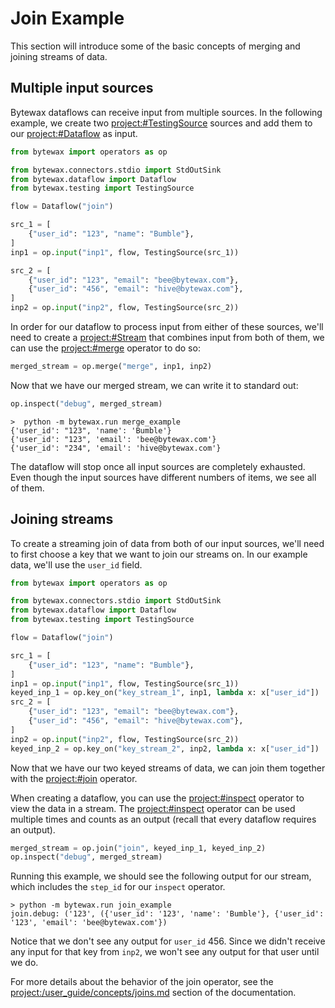 # Join Example

This section will introduce some of the basic concepts of merging and
joining streams of data.

## Multiple input sources

Bytewax dataflows can receive input from multiple sources. In the
following example, we create two <project:#TestingSource> sources and
add them to our <project:#Dataflow> as input.

```python
from bytewax import operators as op

from bytewax.connectors.stdio import StdOutSink
from bytewax.dataflow import Dataflow
from bytewax.testing import TestingSource

flow = Dataflow("join")

src_1 = [
    {"user_id": "123", "name": "Bumble"},
]
inp1 = op.input("inp1", flow, TestingSource(src_1))

src_2 = [
    {"user_id": "123", "email": "bee@bytewax.com"},
    {"user_id": "456", "email": "hive@bytewax.com"},
]
inp2 = op.input("inp2", flow, TestingSource(src_2))
```

In order for our dataflow to process input from either of these
sources, we'll need to create a <project:#Stream> that combines input
from both of them, we can use the <project:#merge> operator to do so:

```python
merged_stream = op.merge("merge", inp1, inp2)
```

Now that we have our merged stream, we can write it to standard out:

```python
op.inspect("debug", merged_stream)
```

```shell
>  python -m bytewax.run merge_example
{'user_id': "123", 'name': 'Bumble'}
{'user_id': "123", 'email': 'bee@bytewax.com'}
{'user_id': "234", 'email': 'hive@bytewax.com'}
```

The dataflow will stop once all input sources are completely
exhausted. Even though the input sources have different numbers of
items, we see all of them.

## Joining streams

To create a streaming join of data from both of our input sources,
we'll need to first choose a key that we want to join our streams on.
In our example data, we'll use the `user_id` field.

```python
from bytewax import operators as op

from bytewax.connectors.stdio import StdOutSink
from bytewax.dataflow import Dataflow
from bytewax.testing import TestingSource

flow = Dataflow("join")

src_1 = [
    {"user_id": "123", "name": "Bumble"},
]
inp1 = op.input("inp1", flow, TestingSource(src_1))
keyed_inp_1 = op.key_on("key_stream_1", inp1, lambda x: x["user_id"])
src_2 = [
    {"user_id": "123", "email": "bee@bytewax.com"},
    {"user_id": "456", "email": "hive@bytewax.com"},
]
inp2 = op.input("inp2", flow, TestingSource(src_2))
keyed_inp_2 = op.key_on("key_stream_2", inp2, lambda x: x["user_id"])
```

Now that we have our two keyed streams of data, we can join them
together with the <project:#join> operator.

When creating a dataflow, you can use the <project:#inspect> operator
to view the data in a stream. The <project:#inspect> operator can be used
multiple times and counts as an output (recall that every dataflow
requires an output).

```python
merged_stream = op.join("join", keyed_inp_1, keyed_inp_2)
op.inspect("debug", merged_stream)
```

Running this example, we should see the following output for our
stream, which includes the `step_id` for our `inspect` operator.

```shell
> python -m bytewax.run join_example
join.debug: ('123', ({'user_id': '123', 'name': 'Bumble'}, {'user_id': '123', 'email': 'bee@bytewax.com'})
```

Notice that we don't see any output for `user_id` 456. Since we didn't
receive any input for that key from `inp2`, we won't see any output
for that user until we do.

For more details about the behavior of the join operator, see the
<project:/user_guide/concepts/joins.md> section of the documentation.

